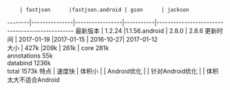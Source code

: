         | fastjson      |fastjson.android | gson      | jackson
--------|---------------|-----------------|-----------|------------------------------------------------
最新版本 | 1.2.24         |1.1.56.android   | 2.8.0    | 2.8.6
更新时间 | 2017-01-19     |2017-01-15      | 2016-10-27| 2017-01-12      
大小     | 427k          |209k             | 261k     | core 281k<br>annotations 55k<br>databind 1236k<br>total 1573k
特点    | 速度快          | 体积小          |          | 
Android优化 |            | 针对Android优化 |          | 体积太大不适合Android